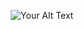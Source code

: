 <p align="center">
  <img src="https://github.com/kaaiMai/kaaiMai/assets/120297366/eea1ee12-be73-4555-ae89-51f869c2834d.jpg" alt="Your Alt Text">
</p>
